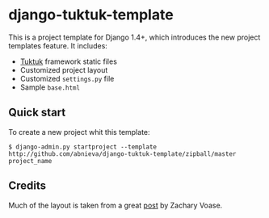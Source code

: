 # django-tuktuk-template

This is a project template for Django 1.4+, which introduces the new project templates feature. It includes:

* [Tuktuk](http://tuktuk.tapquo.com) framework static files
* Customized project layout
* Customized `settings.py` file
* Sample `base.html`


## Quick start

To create a new project whit this template:

    $ django-admin.py startproject --template http://github.com/abnieva/django-tuktuk-template/zipball/master project_name


## Credits

Much of the layout is taken from a great [post](http://blog.zacharyvoase.com/2010/02/03/django-project-conventions/) by Zachary Voase.
